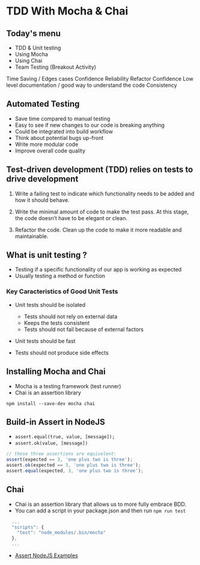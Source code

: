# TDD With Mocha & Chai

## Today's menu

- TDD & Unit testing
- Using Mocha
- Using Chai
- Team Testing (Breakout Activity)

Time Saving / Edges cases
Confidence
Reliability
Refactor Confidence
Low level documentation / good way to understand the code
Consistency

## Automated Testing

- Save time compared to manual testing
- Easy to see if new changes to our code is breaking anything
- Could be integrated into build workflow
- Think about potential bugs up-front
- Write more modular code
- Improve overall code quality

## Test-driven development (TDD) relies on tests to drive development

1. Write a failing test to indicate which functionality needs to be added and how it should behave.

2. Write the minimal amount of code to make the test pass. At this stage, the code doesn’t have to be elegant or clean.

3. Refactor the code. Clean up the code to make it more readable and maintainable.

## What is unit testing ?

- Testing if a specific functionality of our app is working as expected
- Usually testing a method or function

### Key Caracteristics of Good Unit Tests

- Unit tests should be isolated

  - Tests should not rely on external data
  - Keeps the tests consistent
  - Tests should not fail because of external factors

- Unit tests should be fast

- Tests should not produce side effects

## Installing Mocha and Chai

- Mocha is a testing framework (test runner)
- Chai is an assertion library

`npm install --save-dev mocha chai`

## Build-in Assert in NodeJS

- `assert.equal(true, value, [message]);`
- `assert.ok(value, [message])`

```js
// these three assertions are equivalent:
assert(expected == 3, 'one plus two is three');
assert.ok(expected == 3, 'one plus two is three');
assert.equal(expected, 3, 'one plus two is three');
```

## Chai

- Chai is an assertion library that allows us to more fully embrace BDD.
- You can add a script in your package.json and then run `npm run test`

```js
  ...
  "scripts": {
    "test": "node_modules/.bin/mocha"
  },
  ...
```

- [Assert NodeJS Examples](https://nelsonic.gitbooks.io/node-js-by-example/content/core/assert/README.html)
